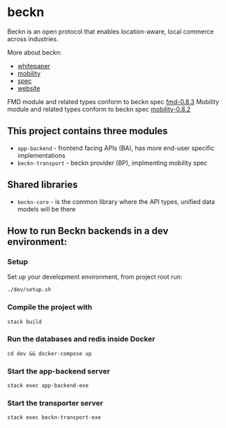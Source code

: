 # beckn
Beckn is an open protocol that enables location-aware, local commerce across industries.

More about beckn:

* [whitepaper](https://beckn.org/wp-content/uploads/2020/04/WhatIsBeckn.pdf)
* [mobility](https://beckn.org/wp-content/uploads/2020/04/ImaginingMobilityWithBeckn.pdf)
* [spec](https://github.com/beckn/protocol-specifications/)
* [website](https://beckn.org/)

FMD module and related types conform to beckn spec [fmd-0.8.3](https://github.com/beckn/protocol-specifications/tree/fmd-0.8.3)
Mobility module and related types conform to beckn spec [mobility-0.8.2](https://github.com/beckn/protocol-specifications/tree/mobility-v0.8.2)

## This project contains three modules
* `app-backend` - frontend facing APIs (BA), has more end-user specific implementations
* `beckn-transport` - beckn provider (BP), implmenting mobility spec

## Shared libraries
* `beckn-core` - is the common library where the API types, unified data models will be there

## How to run Beckn backends in a dev environment:

### Setup

Set up your development environment, from project root run:

```
./dev/setup.sh
```

### Compile the project with

```
stack build
```

### Run the databases and redis inside Docker

```
cd dev && docker-compose up
```

### Start the app-backend server

```
stack exec app-backend-exe
```

### Start the transporter server

```
stack exec beckn-transport-exe
```